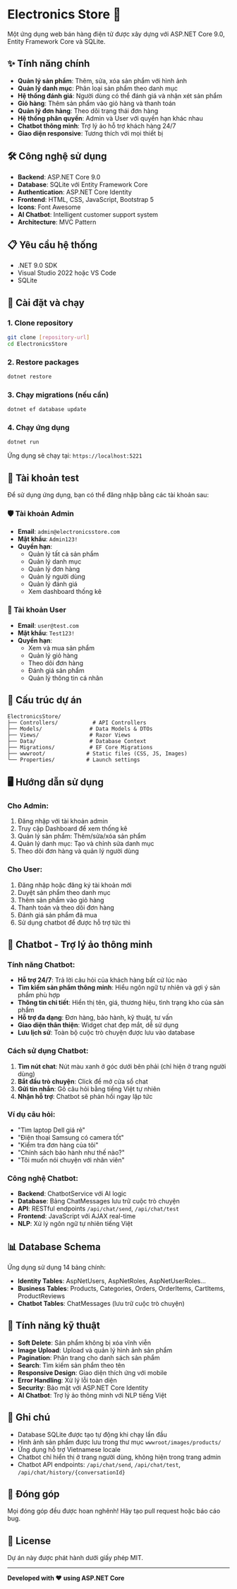 # Electronics Store 🛒

Một ứng dụng web bán hàng điện tử được xây dựng với ASP.NET Core 9.0, Entity Framework Core và SQLite.

## ✨ Tính năng chính

- **Quản lý sản phẩm**: Thêm, sửa, xóa sản phẩm với hình ảnh
- **Quản lý danh mục**: Phân loại sản phẩm theo danh mục
- **Hệ thống đánh giá**: Người dùng có thể đánh giá và nhận xét sản phẩm
- **Giỏ hàng**: Thêm sản phẩm vào giỏ hàng và thanh toán
- **Quản lý đơn hàng**: Theo dõi trạng thái đơn hàng
- **Hệ thống phân quyền**: Admin và User với quyền hạn khác nhau
- **Chatbot thông minh**: Trợ lý ảo hỗ trợ khách hàng 24/7
- **Giao diện responsive**: Tương thích với mọi thiết bị

## 🛠️ Công nghệ sử dụng

- **Backend**: ASP.NET Core 9.0
- **Database**: SQLite với Entity Framework Core
- **Authentication**: ASP.NET Core Identity
- **Frontend**: HTML, CSS, JavaScript, Bootstrap 5
- **Icons**: Font Awesome
- **AI Chatbot**: Intelligent customer support system
- **Architecture**: MVC Pattern

## 📋 Yêu cầu hệ thống

- .NET 9.0 SDK
- Visual Studio 2022 hoặc VS Code
- SQLite

## 🚀 Cài đặt và chạy

### 1. Clone repository
```bash
git clone [repository-url]
cd ElectronicsStore
```

### 2. Restore packages
```bash
dotnet restore
```

### 3. Chạy migrations (nếu cần)
```bash
dotnet ef database update
```

### 4. Chạy ứng dụng
```bash
dotnet run
```

Ứng dụng sẽ chạy tại: `https://localhost:5221`

## 👥 Tài khoản test

Để sử dụng ứng dụng, bạn có thể đăng nhập bằng các tài khoản sau:

### 🛡️ Tài khoản Admin
- **Email**: `admin@electronicsstore.com`
- **Mật khẩu**: `Admin123!`
- **Quyền hạn**: 
  - Quản lý tất cả sản phẩm
  - Quản lý danh mục
  - Quản lý đơn hàng
  - Quản lý người dùng
  - Quản lý đánh giá
  - Xem dashboard thống kê

### 👤 Tài khoản User
- **Email**: `user@test.com`
- **Mật khẩu**: `Test123!`
- **Quyền hạn**:
  - Xem và mua sản phẩm
  - Quản lý giỏ hàng
  - Theo dõi đơn hàng
  - Đánh giá sản phẩm
  - Quản lý thông tin cá nhân

## 📁 Cấu trúc dự án

```
ElectronicsStore/
├── Controllers/           # API Controllers
├── Models/               # Data Models & DTOs
├── Views/                # Razor Views
├── Data/                 # Database Context
├── Migrations/           # EF Core Migrations
├── wwwroot/             # Static files (CSS, JS, Images)
└── Properties/          # Launch settings
```

## 🖥️ Hướng dẫn sử dụng

### Cho Admin:
1. Đăng nhập với tài khoản admin
2. Truy cập Dashboard để xem thống kê
3. Quản lý sản phẩm: Thêm/sửa/xóa sản phẩm
4. Quản lý danh mục: Tạo và chỉnh sửa danh mục
5. Theo dõi đơn hàng và quản lý người dùng

### Cho User:
1. Đăng nhập hoặc đăng ký tài khoản mới
2. Duyệt sản phẩm theo danh mục
3. Thêm sản phẩm vào giỏ hàng
4. Thanh toán và theo dõi đơn hàng
5. Đánh giá sản phẩm đã mua
6. Sử dụng chatbot để được hỗ trợ tức thì

## 🤖 Chatbot - Trợ lý ảo thông minh

### Tính năng Chatbot:
- **Hỗ trợ 24/7**: Trả lời câu hỏi của khách hàng bất cứ lúc nào
- **Tìm kiếm sản phẩm thông minh**: Hiểu ngôn ngữ tự nhiên và gợi ý sản phẩm phù hợp
- **Thông tin chi tiết**: Hiển thị tên, giá, thương hiệu, tình trạng kho của sản phẩm
- **Hỗ trợ đa dạng**: Đơn hàng, bảo hành, kỹ thuật, tư vấn
- **Giao diện thân thiện**: Widget chat đẹp mắt, dễ sử dụng
- **Lưu lịch sử**: Toàn bộ cuộc trò chuyện được lưu vào database

### Cách sử dụng Chatbot:
1. **Tìm nút chat**: Nút màu xanh ở góc dưới bên phải (chỉ hiện ở trang người dùng)
2. **Bắt đầu trò chuyện**: Click để mở cửa sổ chat
3. **Gửi tin nhắn**: Gõ câu hỏi bằng tiếng Việt tự nhiên
4. **Nhận hỗ trợ**: Chatbot sẽ phản hồi ngay lập tức

### Ví dụ câu hỏi:
- "Tìm laptop Dell giá rẻ"
- "Điện thoại Samsung có camera tốt"
- "Kiểm tra đơn hàng của tôi"
- "Chính sách bảo hành như thế nào?"
- "Tôi muốn nói chuyện với nhân viên"

### Công nghệ Chatbot:
- **Backend**: ChatbotService với AI logic
- **Database**: Bảng ChatMessages lưu trữ cuộc trò chuyện
- **API**: RESTful endpoints `/api/chat/send`, `/api/chat/test`
- **Frontend**: JavaScript với AJAX real-time
- **NLP**: Xử lý ngôn ngữ tự nhiên tiếng Việt

## 📊 Database Schema

Ứng dụng sử dụng 14 bảng chính:

- **Identity Tables**: AspNetUsers, AspNetRoles, AspNetUserRoles...
- **Business Tables**: Products, Categories, Orders, OrderItems, CartItems, ProductReviews
- **Chatbot Tables**: ChatMessages (lưu trữ cuộc trò chuyện)

## 🔧 Tính năng kỹ thuật

- **Soft Delete**: Sản phẩm không bị xóa vĩnh viễn
- **Image Upload**: Upload và quản lý hình ảnh sản phẩm
- **Pagination**: Phân trang cho danh sách sản phẩm
- **Search**: Tìm kiếm sản phẩm theo tên
- **Responsive Design**: Giao diện thích ứng với mobile
- **Error Handling**: Xử lý lỗi toàn diện
- **Security**: Bảo mật với ASP.NET Core Identity
- **AI Chatbot**: Trợ lý ảo thông minh với NLP tiếng Việt

## 📝 Ghi chú

- Database SQLite được tạo tự động khi chạy lần đầu
- Hình ảnh sản phẩm được lưu trong thư mục `wwwroot/images/products/`
- Ứng dụng hỗ trợ Vietnamese locale
- Chatbot chỉ hiển thị ở trang người dùng, không hiện trong trang admin
- Chatbot API endpoints: `/api/chat/send`, `/api/chat/test`, `/api/chat/history/{conversationId}`

## 🤝 Đóng góp

Mọi đóng góp đều được hoan nghênh! Hãy tạo pull request hoặc báo cáo bug.

## 📄 License

Dự án này được phát hành dưới giấy phép MIT.

---

**Developed with ❤️ using ASP.NET Core** 